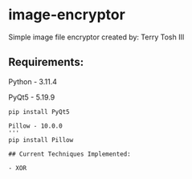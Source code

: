 # image-encryptor

Simple image file encryptor created by: Terry Tosh III

## Requirements:

Python - 3.11.4

PyQt5 - 5.19.9
```
pip install PyQt5

Pillow - 10.0.0
'''
pip install Pillow

## Current Techniques Implemented:

- XOR